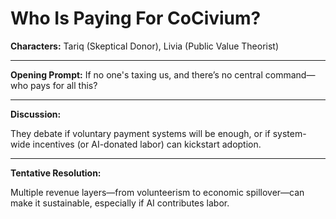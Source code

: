 <!-- status: stub; target: 150+ words -->
<!-- status: stub; target: 150+ words -->
<!-- status: stub; target: 150+ words -->
<!-- status: stub; target: 150+ words -->
<!-- status: stub; target: 150+ words -->
<!-- status: stub; target: 150+ words -->
# Who Is Paying For CoCivium?

**Characters:** Tariq (Skeptical Donor), Livia (Public Value Theorist)

---

**Opening Prompt:** If no one's taxing us, and there’s no central command—who pays for all this?

---

**Discussion:**

They debate if voluntary payment systems will be enough, or if system-wide incentives (or AI-donated labor) can kickstart adoption.

---

**Tentative Resolution:**

Multiple revenue layers—from volunteerism to economic spillover—can make it sustainable, especially if AI contributes labor.







